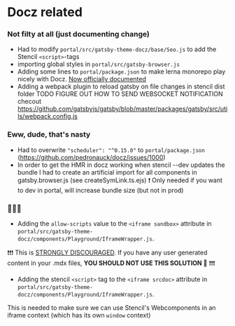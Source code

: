 # Docz related

### Not filty at all (just documenting change)
* Had to modify `portal/src/gatsby-theme-docz/base/Seo.js` to add the Stencil `<script>`-tags
* importing global styles in `portal/src/gatsby-browser.js`
* Adding some lines to `portal/package.json` to make lerna monorepo play nicely with Docz. 
[Now officially documented](https://www.docz.site/docs/usage-in-monorepo)
* Adding a webpack plugin to reload gatsby on file changes in stencil dist folder TODO FIGURE OUT HOW TO SEND WEBSOCKET NOTIFICATION checout https://github.com/gatsbyjs/gatsby/blob/master/packages/gatsby/src/utils/webpack.config.js

### Eww, dude, that's nasty
* Had to overwrite `"scheduler": "^0.15.0"` to `portal/package.json` (https://github.com/pedronauck/docz/issues/1000)
* In order to get the HMR in docz working when stencil --dev updates the bundle I had to create an artificial import for all components in gatsby.browser.js (see createSymLink.ts.ejs)
❗ Only needed if you want to dev in portal, will increase bundle size (but not in prod)
### 🤮🤮🤮
* Adding the `allow-scripts` value to the `<iframe sandbox>` attribute in 
`portal/src/gatsby-theme-docz/components/Playground/IframeWrapper.js`.

❗❗❗ This is [STRONGLY DISCOURAGED](https://developer.mozilla.org/en-US/docs/Web/HTML/Element/iframe#attr-sandbox). 
If you have any user generated content in your .mdx files, **YOU SHOULD NOT USE THIS SOLUTION 🚨** ❗❗❗

*  Adding the stencil `<script>` tag to the `<iframe srcdoc>` attribute in 
                                                                        `portal/src/gatsby-theme-docz/components/Playground/IframeWrapper.js`.

This is needed to make sure we can use Stencil's Webcomponents in an iframe context (which has its own `window` context)

 